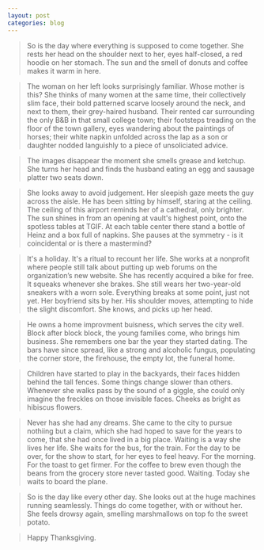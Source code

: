 ```yaml
---
layout: post
categories: blog
---
```


> So is the day where everything is supposed to come together. She rests her head on the shoulder next to her, eyes half-closed, a red hoodie on her stomach. The sun and the smell of donuts and coffee makes it warm in here. 

> The woman on her left looks surprisingly familiar. Whose mother is this? She thinks of many women at the same time, their collectively slim face, their bold patterned scarve loosely around the neck, and next to them, their grey-haired husband. Their rented car surrounding the only B&B in that small college town; their footsteps treading on the floor of the town gallery, eyes wandering about the paintings of horses; their white napkin unfolded across the lap as a son or daughter nodded languishly to a piece of unsoliciated advice.

> The images disappear the moment she smells grease and ketchup. She turns her head and finds the husband eating an egg and sausage platter two seats down.

> She looks away to avoid judgement. Her sleepish gaze meets the guy across the aisle. He has been sitting by himself, staring at the ceiling. The ceiling of this airport reminds her of a cathedral, only brighter. The sun shines in from an opening at vault's highest point, onto the spotless tables at TGIF. At each table center there stand a bottle of Heinz and a box full of napkins. She pauses at the symmetry - is it coincidental or is there a mastermind?

> It's a holiday. It's a ritual to recount her life. She works at a nonprofit where people still talk about putting up web forums on the organization’s new website. She has recently acquired a bike for free. It squeaks whenever she brakes. She still wears her two-year-old sneakers with a worn sole. Everything breaks at some point, just not yet. Her boyfriend sits by her. His shoulder moves, attempting to hide the slight discomfort. She knows, and picks up her head.

> He owns a home improvment buisness, which serves the city well. Block after block block, the young families come, who brings him business. She remembers one bar the year they started dating. The bars have since spread, like a strong and alcoholic fungus, populating the corner store, the firehouse, the empty lot, the funeral home.

> Children have started to play in the backyards, their faces hidden behind the tall fences. Some things change slower than others. Whenever she walks pass by the sound of a giggle, she could only imagine the freckles on those invisible faces. Cheeks as bright as hibiscus flowers.

> Never has she had any dreams. She came to the city to pursue nothiing but a claim, which she had hoped to save for the years to come, that she had once lived in a big place. Waiting is a way she lives her life. She waits for the bus, for the train. For the day to be over, for the show to start, for her eyes to feel heavy. For the morning. For the toast to get firmer. For the coffee to brew even though the beans from the grocery store never tasted good. Waiting. Today she waits to board the plane.

> So is the day like every other day. She looks out at the huge machines running seamlessly. Things do come together, with or without her. She feels drowsy again, smelling marshmallows on top fo the sweet potato.

> Happy Thanksgiving.